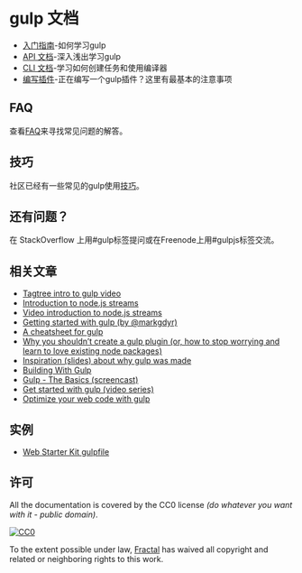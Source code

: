 # gulp 文档

* [入门指南](./getting-started.md)-如何学习gulp
* [API 文档](./API.md)-深入浅出学习gulp
* [CLI 文档](./CLI.md)-学习如何创建任务和使用编译器
* [编写插件](./writing-a-plugin/README.md)-正在编写一个gulp插件？这里有最基本的注意事项

## FAQ

查看[FAQ](./FAQ.md)来寻找常见问题的解答。

## 技巧

社区已经有一些常见的gulp使用[技巧](./recipes/README.md)。

## 还有问题？

在 StackOverflow 上用#gulp标签提问或在Freenode上用#gulpjs标签交流。

## 相关文章

* [Tagtree intro to gulp video](http://tagtree.tv/gulp)
* [Introduction to node.js streams](https://github.com/substack/stream-handbook)
* [Video introduction to node.js streams](http://www.youtube.com/watch?v=QgEuZ52OZtU)
* [Getting started with gulp (by @markgdyr)](http://markgoodyear.com/2014/01/getting-started-with-gulp/)
* [A cheatsheet for gulp](https://github.com/osscafe/gulp-cheatsheet)
* [Why you shouldn’t create a gulp plugin (or, how to stop worrying and learn to love existing node packages)](http://blog.overzealous.com/post/74121048393/why-you-shouldnt-create-a-gulp-plugin-or-how-to-stop)
* [Inspiration (slides) about why gulp was made](http://slid.es/contra/gulp)
* [Building With Gulp](http://www.smashingmagazine.com/2014/06/11/building-with-gulp/)
* [Gulp - The Basics (screencast)](https://www.youtube.com/watch?v=dwSLFai8ovQ)
* [Get started with gulp (video series)](http://www.youtube.com/playlist?list=PLRk95HPmOM6PN-G1xyKj9q6ap_dc9Yckm)
* [Optimize your web code with gulp](http://www.linuxuser.co.uk/tutorials/optimise-your-web-code-with-gulp-js)


## 实例

- [Web Starter Kit gulpfile](https://github.com/google/web-starter-kit/blob/master/gulpfile.js)

## 许可

All the documentation is covered by the CC0 license *(do whatever you want with it - public domain)*.

[![CC0](http://i.creativecommons.org/p/zero/1.0/88x31.png)](http://creativecommons.org/publicdomain/zero/1.0/)

To the extent possible under law, [Fractal](http://wearefractal.com) has waived all copyright and related or neighboring rights to this work.
